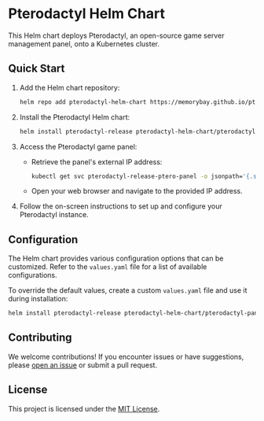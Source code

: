 # Pterodactyl Helm Chart

This Helm chart deploys Pterodactyl, an open-source game server management panel, onto a Kubernetes cluster.

## Quick Start

1. Add the Helm chart repository:

   ```bash
   helm repo add pterodactyl-helm-chart https://memorybay.github.io/pterodactyl-helm-chart/
   ```

2. Install the Pterodactyl Helm chart:

   ```bash
   helm install pterodactyl-release pterodactyl-helm-chart/pterodactyl-panel
   ```

3. Access the Pterodactyl game panel:

   - Retrieve the panel's external IP address:

     ```bash
     kubectl get svc pterodactyl-release-ptero-panel -o jsonpath='{.status.loadBalancer.ingress[0].ip}'
     ```

   - Open your web browser and navigate to the provided IP address.

4. Follow the on-screen instructions to set up and configure your Pterodactyl instance.

## Configuration

The Helm chart provides various configuration options that can be customized. Refer to the `values.yaml` file for a list of available configurations.

To override the default values, create a custom `values.yaml` file and use it during installation:

```bash
helm install pterodactyl-release pterodactyl-helm-chart/pterodactyl-panel -f custom-values.yaml
```

## Contributing

We welcome contributions! If you encounter issues or have suggestions, please [open an issue](https://github.com/memorybay/pterodactyl-helm-chart/issues) or submit a pull request.

## License

This project is licensed under the [MIT License](LICENSE).
